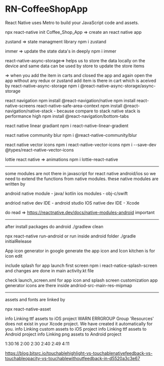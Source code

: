 # RN-CoffeeShopApp

React Native uses Metro to build your JavaScript code and assets.

npx react-native init Coffee_Shop_App => create an react native app

zustand => state managment library
npm i zustand

immer => update the state data's in deeply
npm i immer

react-native-async-storage=> helps us to store the data locally on the device and same data can be used by store to update the store items

=> when you add the item in carts and closed the app and again open the app without any redux or zustand add item is there
in cart which is aceived by react-native-async-storage
npm i @react-native-async-storage/async-storage

react navigation
npm install @react-navigation/native
npm install react-native-screens react-native-safe-area-context
npm install @react-navigation/native-stack - because compare to stack native stack is performance high
npm install @react-navigation/bottom-tabs

react native linear gradiant
npm i react-native-linear-gradient

react native community blur
npm i @react-native-community/blur

react native vector icons
npm i react-native-vector-icons
npm i --save-dev @types/react-native-vector-icons

lottie react native => animations
npm i lottie-react-native

---

some modules are not there in javascript for react native android/ios so we need to extend the functions from native modules. these native modules are written by

android native module - java/ kotlin
ios modules - obj-c/swift

andriod native dev IDE - android studio
IOS native dev IDE - Xcode

do read => https://reactnative.dev/docs/native-modules-android important

---

after install packages do android ./gradlew clean

npx react-native run-android or run inside android folder ./gradle initialRelease

App icon generator in google generate the app icon and
Icon kitchen is for icon edit

include splash for app launch first screen
npm i react-natice-splash-screen
and changes are done in main activity.kt file

check launch_screen.xml for app icon and splash screen customization
app generator icons are there inside andriod-src-main-res-mipmap

---

assets and fonts are linked by

npx react-native-asset

info Linking ttf assets to iOS project
WARN ERRGROUP Group 'Resources' does not exist in your Xcode project. We have created it automatically for you.
info Linking custom assets to iOS project
info Linking ttf assets to Android project
info Linking png assets to Android project

1:30:16
2:00
2:30
2:40
2:49
4:11

https://blog.bitsrc.io/touchablehighlight-vs-touchablenativefeedback-vs-touchableopacity-vs-touchablewithoutfeedback-in-d5520a3c3e67
